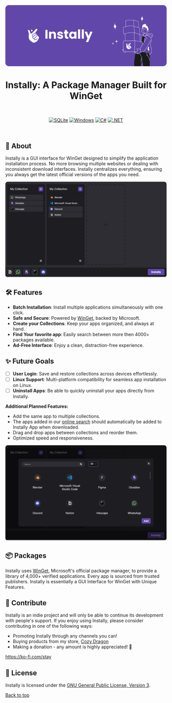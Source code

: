 <a name="top"></a>
<div align="center">
  <a href="https://www.instally.app">
    <img src="./InstallyApp/Assets/Images/instally-banner.png" alt="Instally Banner">
  </a>
  <h1>Instally: A Package Manager Built for WinGet</h1>
  <br>

  [![SQLite](https://img.shields.io/badge/SQLite-%2307405e.svg?logo=sqlite&logoColor=white)](#)
  [![Windows](https://custom-icon-badges.demolab.com/badge/Windows-0078D6?logo=windows11&logoColor=white)](#)
  [![C#](https://custom-icon-badges.demolab.com/badge/C%23-%23239120.svg?logo=cshrp&logoColor=white)](#)
  [![.NET](https://img.shields.io/badge/.NET-512BD4?logo=dotnet&logoColor=fff)](#)

  <br>
</div>

## 📖 About

Instally is a GUI interface for WinGet designed to simplify the application installation process. No more browsing multiple websites or dealing with inconsistent download interfaces. Instally centralizes everything, ensuring you always get the latest official versions of the apps you need.

<div align="center">
  <a href="https://www.instally.app">
    <img src="./InstallyApp/Assets/Images/instally-main-window.png" alt="Instally Banner">
  </a>
</div>

## 🛠️ Features

- **Batch Installation**: Install multiple applications simultaneously with one click.
- **Safe and Secure**: Powered by [WinGet](https://github.com/microsoft/winget-cli), backed by Microsoft. 
- **Create your Collections**: Keep your apps organized, and always at hand.
- **Find Your favorite app**: Easily search between more then 4000+ packages available.
- **Ad-Free Interface**: Enjoy a clean, distraction-free experience.

## ✨ Future Goals

- [ ] **User Login**: Save and restore collections across devices effortlessly.
- [ ] **Linux Support**: Multi-platform compatibility for seamless app installation on Linux.
- [ ] **Uninstall Apps**: Be able to quickly uninstall your apps directly from Instally.

**Additional Planned Features:**
- Add the same app to multiple collections.
- The apps added in our [online search](https://instally.app/search) should automatically be added to Instally App when downloaded.
- Drag and drop apps between collections and reorder them.
- Optimized speed and responsiveness.

<div align="center">
  <a href="https://www.instally.app">
    <img src="./InstallyApp/Assets/Images/instally-search.png" alt="Instally Banner">
  </a>
</div>

## 📦 Packages

Instally uses [WinGet](https://github.com/microsoft/winget-cli), Microsoft's official package manager, to provide a library of 4,000+ verified applications. Every app is sourced from trusted publishers. Instally is essentially a GUI Interface for WinGet with Unique Features.


## 💜 Contribute

Instally is an indie project and will only be able to continue its development with people's support. If you enjoy using Instally, please consider contributing in one of the following ways:


- Promoting Instally through any channels you can!
- Buying products from my store, [Cozy Dragon](https://www.cozydragon.shop/#!/)
- Making a donation - any amount is highly appreciated! 💜

https://ko-fi.com/stay


## 📜 License

Instally is licensed under the [GNU General Public License, Version 3](https://www.gnu.org/licenses/gpl-3.0.en.html).


[Back to top](#top)
